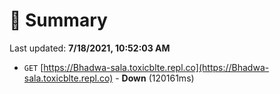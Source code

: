 # 📖 Summary
Last updated: **7/18/2021, 10:52:03 AM**

- `GET` [https://Bhadwa-sala.toxicblte.repl.co](https://Bhadwa-sala.toxicblte.repl.co) - **Down** (120161ms)
